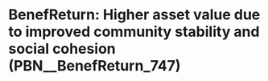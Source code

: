 # BenefReturn: __Higher asset value due to improved community stability and social cohesion__ (PBN__BenefReturn_747)

